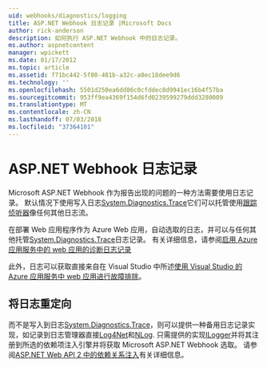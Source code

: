 ```yaml
---
uid: webhooks/diagnostics/logging
title: ASP.NET Webhook 日志记录 |Microsoft Docs
author: rick-anderson
description: 如何执行 ASP.NET Webhook 中的日志记录。
ms.author: aspnetcontent
manager: wpickett
ms.date: 01/17/2012
ms.topic: article
ms.assetid: f71bc442-5f80-481b-a32c-a0ec18dee9d6
ms.technology: ''
ms.openlocfilehash: 5501d250ea6dd86c0cfddec8d9941ec16b4f57ba
ms.sourcegitcommit: 953ff9ea4369f154d6fd0239599279ddd3280009
ms.translationtype: MT
ms.contentlocale: zh-CN
ms.lasthandoff: 07/03/2018
ms.locfileid: "37364101"
---
```

# <a name="aspnet-webhooks-logging"></a>ASP.NET Webhook 日志记录

Microsoft ASP.NET Webhook 作为报告出现的问题的一种方法需要使用日志记录。 默认情况下使用写入日志[System.Diagnostics.Trace](https://msdn.microsoft.com/library/system.diagnostics.trace)它们可以托管使用[跟踪侦听器](https://msdn.microsoft.com/library/system.diagnostics.tracelistener.aspx)像任何其他日志流。

在部署 Web 应用程序作为 Azure Web 应用，自动选取的日志，并可以与任何其他托管[System.Diagnostics.Trace](https://msdn.microsoft.com/library/system.diagnostics.trace)日志记录。 有关详细信息，请参阅[启用 Azure 应用服务中的 web 应用的诊断日志记录](https://azure.microsoft.com/documentation/articles/web-sites-enable-diagnostic-log/)

此外，日志可以获取直接来自在 Visual Studio 中所述[使用 Visual Studio 的 Azure 应用服务中 web 应用进行故障排除](https://azure.microsoft.com/documentation/articles/web-sites-dotnet-troubleshoot-visual-studio/#webserverlogs)。

## <a name="redirecting-logs"></a>将日志重定向

而不是写入到日志[System.Diagnostics.Trace](https://msdn.microsoft.com/library/system.diagnostics.trace)，则可以提供一种备用日志记录实现，如记录到日志管理器直接[Log4Net](http://logging.apache.org/log4net/)和[NLog](http://nlog-project.org/). 只需提供的实现[ILogger](https://github.com/aspnet/WebHooks/blob/master/src/Microsoft.AspNet.WebHooks.Common/Diagnostics/ILogger.cs)并将其注册到所选的依赖项注入引擎并将获取 Microsoft ASP.NET Webhook 选取。 请参阅[ASP.NET Web API 2 中的依赖关系注入](https://www.asp.net/web-api/overview/advanced/dependency-injection)有关详细信息。
